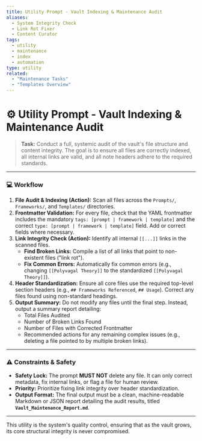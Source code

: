 ```yaml
---
title: Utility Prompt - Vault Indexing & Maintenance Audit
aliases:
  - System Integrity Check
  - Link Rot Fixer
  - Content Curator
tags:
  - utility
  - maintenance
  - index
  - automation
type: utility
related:
  - "Maintenance Tasks"
  - "Templates Overview"
---
```


<!-- @format -->

# ⚙️ Utility Prompt - Vault Indexing & Maintenance Audit

> **Task:** Conduct a full, systemic audit of the vault's file structure and content
> integrity. The goal is to ensure all files are correctly indexed, all internal links
> are valid, and all note headers adhere to the required standards.

---

### 💻 Workflow

1.  **File Audit & Indexing (Action):** Scan all files across the `Prompts/`,
    `Frameworks/`, and `Templates/` directories.
2.  **Frontmatter Validation:** For every file, check that the YAML frontmatter includes
    the mandatory `tags: [prompt | framework | template]` and the correct
    `type: [prompt | framework | template]` field. Add or correct fields where
    necessary.
3.  **Link Integrity Check (Action):** Identify all internal `[[...]]` links in the
    scanned files.
    - **Find Broken Links:** Compile a list of all links that point to non-existent
      files ("link rot").
    - **Fix Common Errors:** Automatically fix common errors (e.g., changing
      `[[Polyvagal Theory]]` to the standardized `[[Polyvagal Theory]]`).
4.  **Header Standardization:** Ensure all core files use the required top-level section
    headers (e.g., `## Frameworks Referenced`, `## Usage`). Correct any files found
    using non-standard headings.
5.  **Output Summary:** Do not modify any files until the final step. Instead, output a
    summary report detailing:
    - Total Files Audited
    - Number of Broken Links Found
    - Number of Files with Corrected Frontmatter
    - Recommended actions for any remaining complex issues (e.g., deleting a file
      pointed to by multiple broken links).

---

### ⚠️ Constraints & Safety

- **Safety Lock:** The prompt **MUST NOT** delete any file. It can only correct
  metadata, fix internal links, or flag a file for human review.
- **Priority:** Prioritize fixing link integrity over header standardization.
- **Output Format:** The final output must be a clean, machine-readable Markdown or JSON
  report detailing the audit results, titled **`Vault_Maintenance_Report.md`**.

---

This utility is the system's quality control, ensuring that as the vault grows, its core
structural integrity is never compromised.
